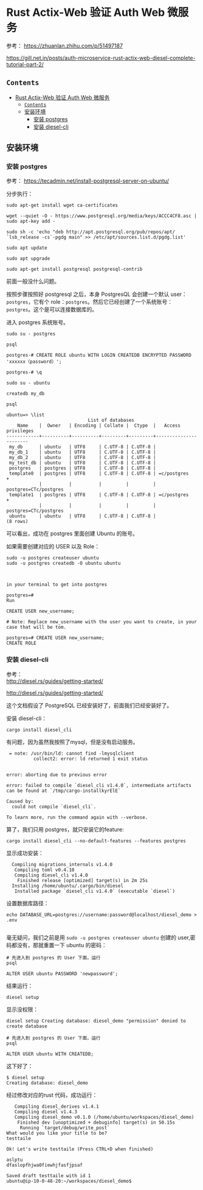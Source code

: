 # Rust Actix-Web 验证 Auth Web 微服务

参考： https://zhuanlan.zhihu.com/p/51497187

https://gill.net.in/posts/auth-microservice-rust-actix-web-diesel-complete-tutorial-part-2/

## `Contents`
- [Rust Actix-Web 验证 Auth Web 微服务](#rust-actix-web-%e9%aa%8c%e8%af%81-auth-web-%e5%be%ae%e6%9c%8d%e5%8a%a1)
  - [`Contents`](#contents)
  - [安装环境](#%e5%ae%89%e8%a3%85%e7%8e%af%e5%a2%83)
    - [安装 postgres](#%e5%ae%89%e8%a3%85-postgres)
    - [安装 diesel-cli](#%e5%ae%89%e8%a3%85-diesel-cli)

## 安装环境

### 安装 postgres
参考： https://tecadmin.net/install-postgresql-server-on-ubuntu/

分步执行：
```shell
sudo apt-get install wget ca-certificates

wget --quiet -O - https://www.postgresql.org/media/keys/ACCC4CF8.asc | sudo apt-key add -

sudo sh -c 'echo "deb http://apt.postgresql.org/pub/repos/apt/ `lsb_release -cs`-pgdg main" >> /etc/apt/sources.list.d/pgdg.list'

sudo apt update

sudo apt upgrade

sudo apt-get install postgresql postgresql-contrib
```

前面一般没什么问题。

按照步骤按照好 postgresql 之后，本身 PostgresQL 会创建一个默认 user：`postgres`，它有个 role：`postgres`。然后它已经创建了一个系统账号：`postgres`。这个是可以连接数据库的。

进入 postgres 系统账号。

```shell
sudo su - postgres

psql

postgres-# CREATE ROLE ubuntu WITH LOGIN CREATEDB ENCRYPTED PASSWORD 'xxxxxx（password）';

postgres-# \q

sudo su - ubuntu

createdb my_db

psql

ubuntu=> \list
                              List of databases
    Name    |  Owner   | Encoding | Collate |  Ctype  |   Access privileges
------------+----------+----------+---------+---------+-----------------------
 my_db      | ubuntu   | UTF8     | C.UTF-8 | C.UTF-8 |
 my_db_1    | ubuntu   | UTF8     | C.UTF-8 | C.UTF-8 |
 my_db_2    | ubuntu   | UTF8     | C.UTF-8 | C.UTF-8 |
 my_test_db | ubuntu   | UTF8     | C.UTF-8 | C.UTF-8 |
 postgres   | postgres | UTF8     | C.UTF-8 | C.UTF-8 |
 template0  | postgres | UTF8     | C.UTF-8 | C.UTF-8 | =c/postgres          +
            |          |          |         |         | postgres=CTc/postgres
 template1  | postgres | UTF8     | C.UTF-8 | C.UTF-8 | =c/postgres          +
            |          |          |         |         | postgres=CTc/postgres
 ubuntu     | ubuntu   | UTF8     | C.UTF-8 | C.UTF-8 |
(8 rows)

```

可以看出，成功在 postgres 里面创建 Ubuntu 的账号。


如果需要创建对应的 USER 以及 Role：
```shell
sudo -u postgres createuser ubuntu
sudo -u postgres createdb -O ubuntu ubuntu



in your terminal to get into postgres

postgres=#
Run

CREATE USER new_username;

# Note: Replace new_username with the user you want to create, in your case that will be tom.

postgres=# CREATE USER new_username;
CREATE ROLE
```
### 安装 diesel-cli
参考：  
http://diesel.rs/guides/getting-started/

http://diesel.rs/guides/getting-started/

这个文档假设了 PostgreSQL 已经安装好了，前面我们已经安装好了。

安装 diesel-cli：
```shell
cargo install diesel_cli
```

有问题，因为虽然我按照了mysql，但是没有启动服务。

```shell
 = note: /usr/bin/ld: cannot find -lmysqlclient
          collect2: error: ld returned 1 exit status
          

error: aborting due to previous error

error: failed to compile `diesel_cli v1.4.0`, intermediate artifacts can be found at `/tmp/cargo-installkyrElE`

Caused by:
  could not compile `diesel_cli`.

To learn more, run the command again with --verbose.
```

算了，我们只用 postgres，就只安装它的feature:
```shell
cargo install diesel_cli --no-default-features --features postgres
```
显示成功安装：
```shell
  Compiling migrations_internals v1.4.0
   Compiling toml v0.4.10
   Compiling diesel_cli v1.4.0
    Finished release [optimized] target(s) in 2m 25s
  Installing /home/ubuntu/.cargo/bin/diesel
   Installed package `diesel_cli v1.4.0` (executable `diesel`)
```

设置数据库路径：
```shell
echo DATABASE_URL=postgres://username:password@localhost/diesel_demo > .env


```
毫无疑问，我们之前是用 `sudo -u postgres createuser ubuntu` 创建的 user,密码都没有，那就重置一下 ubuntu 的密码：
```shell
# 先进入到 postgres 的 User 下面，运行
psql

ALTER USER ubuntu PASSWORD 'newpassword';
```

结果运行：
```shell
diesel setup
```
显示没权限：
```shell
diesel setup Creating database: diesel_demo "permission" denied to create database
```

```shell
# 先进入到 postgres 的 User 下面，运行
psql

ALTER USER ubuntu WITH CREATEDB;
```
这下好了：
```shell
$ diesel setup
Creating database: diesel_demo
```


经过修改对应的rust 代码，成功运行：
```shell
   Compiling diesel_derives v1.4.1
   Compiling diesel v1.4.3
   Compiling diesel_demo v0.1.0 (/home/ubuntu/workspaces/diesel_demo)
    Finished dev [unoptimized + debuginfo] target(s) in 50.15s
     Running `target/debug/write_post`
What would you like your title to be?
testtaile

Ok! Let's write testtaile (Press CTRL+D when finished)

aslptu
dfaslopfhjwa0fiewhjfasfjpsaf

Saved draft testtaile with id 1
ubuntu@ip-10-0-48-20:~/workspaces/diesel_demo$ 
```
